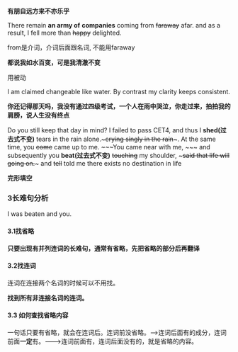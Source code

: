 **有朋自远方来不亦乐乎**

There remain **an army of**  **companies** coming from ~~faraway~~ afar. and as a result, I fell more than ~~happy~~ delighted.

from是介词，介词后面跟名词, 不能用faraway



**都说我如水百变，可是我清澈不变**

用被动

I am claimed changeable like water. By contrast my clarity keeps consistent.



**你还记得那天吗，我没有通过四级考试，一个人在雨中哭泣，你走过来，拍拍我的肩膀，说人生没有终点**

Do you still keep that day in mind? I failed to pass CET4, and thus  I **shed(过去式不变)** tears in the rain alone.~~~crying singly in the rain~~~. At the same time, you ~~come~~ came up to me. ~~~You came near with me, ~~~  and subsequently you **beat(过去式不变)** ~~touching~~ my shoulder, ~~~said that life will going on.~~~ and ~~tell~~ told me there exists no destination in life





**完形填空**



### 3长难句分析

I was beaten and you.

#### 3.1找省略

**只要出现有并列连词的长难句，通常有省略，先把省略的部分后再翻译**

#### 3.2找连词

连词在连接两个名词的时候可以不用找。

**找到所有非连接名词的连词。**



#### 3.3 如何查找省略内容

一句话只要有省略，就会在连词后。连词前没省略。-->连词后面有的成分，连词前面**一定**有。--->连词前面有，连词后面没有的，就是省略的内容。